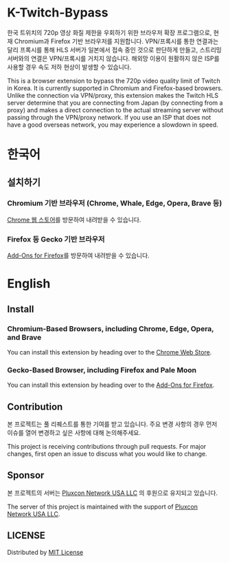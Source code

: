 # K-Twitch-Bypass
한국 트위치의 720p 영상 화질 제한을 우회하기 위한 브라우저 확장 프로그램으로, 현재 Chromium과 Firefox 기반 브라우저를 지원합니다.
VPN/프록시를 통한 연결과는 달리 프록시를 통해 HLS 서버가 일본에서 접속 중인 것으로 판단하게 만들고, 스트리밍 서버와의 연결은 VPN/프록시를 거치지 않습니다.
해외망 이용이 원활하지 않은 ISP를 사용할 경우 속도 저하 현상이 발생할 수 있습니다.

This is a browser extension to bypass the 720p video quality limit of Twitch in Korea. It is currently supported in Chromium and Firefox-based browsers.
Unlike the connection via VPN/proxy, this extension makes the Twitch HLS server determine that you are connecting from Japan (by connecting from a proxy) and makes a direct connection to the actual streaming server without passing through the VPN/proxy network.
If you use an ISP that does not have a good overseas network, you may experience a slowdown in speed.

# 한국어
## 설치하기
### Chromium 기반 브라우저 (Chrome, Whale, Edge, Opera, Brave 등)
[Chrome 웹 스토어](https://chrome.google.com/webstore/detail/twitch-tokyo-server-fix-t/hohebaajomacpbgjdfjkinekpbfelege/related?hl=ko)를 방문하여 내려받을 수 있습니다.

### Firefox 등 Gecko 기반 브라우저
[Add-Ons for Firefox](https://addons.mozilla.org/ko/firefox/addon/k-twitch-bypass/)를 방문하여 내려받을 수 있습니다.

# English
## Install
### Chromium-Based Browsers, including Chrome, Edge, Opera, and Brave
You can install this extension by heading over to the [Chrome Web Store](https://chrome.google.com/webstore/detail/twitch-tokyo-server-fix-t/hohebaajomacpbgjdfjkinekpbfelege/related?hl=ko).

### Gecko-Based Browser, including Firefox and Pale Moon
You can install this extension by heading over to the [Add-Ons for Firefox](https://addons.mozilla.org/ko/firefox/addon/k-twitch-bypass/).

## Contribution
본 프로젝트는 풀 리퀘스트를 통한 기여를 받고 있습니다.
주요 변경 사항의 경우 먼저 이슈를 열어 변경하고 싶은 사항에 대해 논의해주세요.

This project is receiving contributions through pull requests.
For major changes, first open an issue to discuss what you would like to change.

## Sponsor
본 프로젝트의 서버는 [Pluxcon Network USA LLC](https://pluxcon.network) 의 후원으로 유지되고 있습니다.

The server of this project is maintained with the support of [Pluxcon Network USA LLC](https://pluxcon.network).
## LICENSE
Distributed by [MIT License](https://github.com/Kwabang/K-Twitch-Bypass/blob/main/LICENSE)
